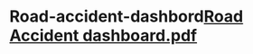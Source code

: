 # Road-accident-dashbord[Road Accident dashboard.pdf](https://github.com/shuvabhattacharjee76/Road-accident-dashbord/files/11061343/Road.Accident.dashboard.pdf)
